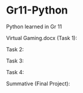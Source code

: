Gr11-Python
===========

Python learned in Gr 11


Virtual Gaming.docx (Task 1):


Task 2:


Task 3:


Task 4:


Summative (Final Project):

